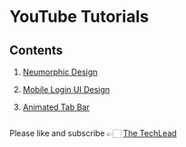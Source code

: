 # YouTube Tutorials
##
## Contents

1.  [Neumorphic Design](https://github.com/mirreyaz1111/techlead.youtube/tree/main/Neumorphic%20UI)

2.  [Mobile Login UI Design](https://github.com/mirreyaz1111/techlead.youtube/tree/main/Mobile%20Login)

3.  [Animated Tab Bar](https://github.com/mirreyaz1111/techlead.youtube/tree/main/Animated%20Tab%20Bar)



##

Please like and subscribe 👉🏻 [The TechLead](https://www.youtube.com/@TheTechLead?sub_confirmation=1)